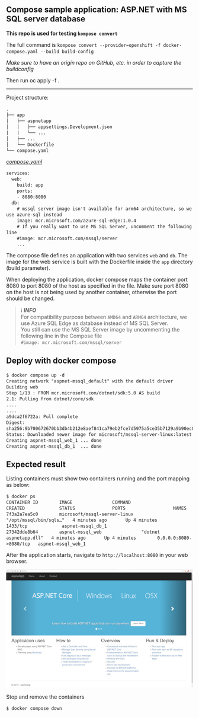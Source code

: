 ## Compose sample application: ASP.NET with MS SQL server database

**This repo is used for testing `kompose convert`**

The full command is `kompose convert --provider=openshift -f docker-compose.yaml --build build-config`

_Make sure to have an origin repo on GitHub, etc. in order to capture the buildconfig_

Then run oc apply -f .

---

Project structure:
```
.
├── app
│   ├── aspnetapp
│   │   ├── appsettings.Development.json
|   |   └── ...
│   ├── ...
│   └── Dockerfile
└── compose.yaml
```

[_compose.yaml_](compose.yaml)
```
services:
  web:
    build: app
    ports:
    - 8080:8080
  db:
    # mssql server image isn't available for arm64 architecture, so we use azure-sql instead
    image: mcr.microsoft.com/azure-sql-edge:1.0.4
    # If you really want to use MS SQL Server, uncomment the following line
    #image: mcr.microsoft.com/mssql/server
    ...
```
The compose file defines an application with two services `web` and `db`. The image for the web service is built with the Dockerfile inside the `app` directory (build parameter).

When deploying the application, docker compose maps the container port 8080 to port 8080 of the host as specified in the file.
Make sure port 8080 on the host is not being used by another container, otherwise the port should be changed.

> ℹ️ **_INFO_**  
> For compatibility purpose between `AMD64` and `ARM64` architecture, we use Azure SQL Edge as database instead of MS SQL Server.  
> You still can use the MS SQL Server image by uncommenting the following line in the Compose file   
> `#image: mcr.microsoft.com/mssql/server`

## Deploy with docker compose

```
$ docker compose up -d
Creating network "aspnet-mssql_default" with the default driver
Building web
Step 1/13 : FROM mcr.microsoft.com/dotnet/sdk:5.0 AS build
2.1: Pulling from dotnet/core/sdk
....
....
a9dca2f6722a: Pull complete
Digest: sha256:9b700672670bb3db4b212e8aef841ca79eb2fce7d5975a5ce35b7129a9b90ec0
Status: Downloaded newer image for microsoft/mssql-server-linux:latest
Creating aspnet-mssql_web_1 ... done
Creating aspnet-mssql_db_1  ... done
```


## Expected result

Listing containers must show two containers running and the port mapping as below:
```
$ docker ps
CONTAINER ID        IMAGE               COMMAND                  CREATED             STATUS              PORTS                  NAMES
7f3a2a7ea5c0        microsoft/mssql-server-linux   "/opt/mssql/bin/sqls…"   4 minutes ago       Up 4 minutes        1433/tcp             aspnet-mssql_db_1
27342dde8b64        aspnet-mssql_web               "dotnet aspnetapp.dll"   4 minutes ago       Up 4 minutes        0.0.0.0:8080->8080/tcp   aspnet-mssql_web_1
```

After the application starts, navigate to `http://localhost:8080` in your web browser.

![page](output.jpg)

Stop and remove the containers

```
$ docker compose down
```
